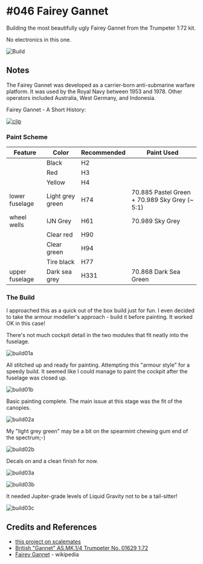 # #046 Fairey Gannet

Building the most beautifully ugly Fairey Gannet from the Trumpeter 1:72 kit.

No electronics in this one.

![Build](./assets/Gannet_build.jpg?raw=true)

## Notes

The Fairey Gannet was developed as a carrier-born anti-submarine warfare platform.
It was used by the Royal Navy between 1953 and 1978.
Other operators included Australia, West Germany, and Indonesia.

Fairey Gannet - A Short History:

[![clip](https://img.youtube.com/vi/sNHYDlL1S80/0.jpg)](https://www.youtube.com/watch?v=sNHYDlL1S80)

### Paint Scheme

| Feature         | Color                | Recommended | Paint Used |
|-----------------|----------------------|-------------|------------|
|                 | Black                | H2          | |
|                 | Red                  | H3          | |
|                 | Yellow               | H4          | |
| lower fuselage  | Light grey green     | H74         | 70.885 Pastel Green + 70.989 Sky Grey (~ 5:1) |
| wheel wells     | IJN Grey             | H61         | 70.989 Sky Grey |
|                 | Clear red            | H90         | |
|                 | Clear green          | H94         | |
|                 | Tire black           | H77         | |
| upper fuselage  | Dark sea grey        | H331        | 70.868 Dark Sea Green |

### The Build

I approached this as a quick out of the box build just for fun.
I even decided to take the armour modeller's approach - build it before painting.
It worked OK in this case!

There's not much cockpit detail in the two modules that fit neatly into the fuselage.

![build01a](./assets/build01a.jpg?raw=true)

All stitched up and ready for painting. Attempting this "armour style" for a speedy build.
It seemed like I could manage to paint the cockpit after the fuselage was closed up.

![build01b](./assets/build01b.jpg?raw=true)

Basic painting complete. The main issue at this stage was the fit of the canopies.

![build02a](./assets/build02a.jpg?raw=true)

My "light grey green" may be a bit on the spearmint chewing gum end of the spectrum;-)

![build02b](./assets/build02b.jpg?raw=true)

Decals on and a clean finish for now.

![build03a](./assets/build03a.jpg?raw=true)

![build03b](./assets/build03b.jpg?raw=true)

It needed Jupiter-grade levels of Liquid Gravity not to be a tail-sitter!

![build03c](./assets/build03c.jpg?raw=true)

## Credits and References

* [this project on scalemates](https://www.scalemates.com/profiles/mate.php?id=74137&p=projects&project=126323)
* [British "Gannet" AS.MK.1/4 Trumpeter No. 01629 1:72](https://www.scalemates.com/kits/trumpeter-01629-british-gannet-asmk1-4--104815)
* [Fairey Gannet](https://en.wikipedia.org/wiki/Fairey_Gannet) - wikipedia
